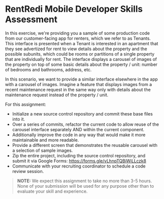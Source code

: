 

# RentRedi Mobile Developer Skills Assessment

In this exercise, we're providing you a sample of some production code from our customer-facing app for renters, which we refer to as Tenants. This interface is presented when a Tenant is interested in an apartment that they see advertized for rent to view details about the property and the possible subunits, which could be rooms or partitions of a single property that are individually for rent. The interface displays a carousel of images of the property on top of some basic details about the property / unit: number of bedrooms and bathrooms, address, etc.

In this scenario, we want to provide a similar interface elsewhere in the app with a carousel of images. Imagine a feature that displays images from a recent maintenance request in the same way only with details about the maintenance request instead of the property / unit.

For this assignment:
- Initialize a new source control repository and commit these base files into it.
- Over a series of commits, refactor the current code to allow reuse of the carousel interface separately AND within the current component.
- Additionally improve the code in any way that would make it more maintainable and more readable.
- Provide a different screen that demonstrates the reusable carousel with a selection of sample images.
- Zip the entire project, including the source control repository, and submit it via Google Forms: https://forms.gle/vLhnpTQBiWiLLczk8
- Communicate with your recruiting coordinator to schedule a code review session.

> **NOTE:** We expect this assignment to take no more than 3-5 hours. None of your submission will be used for any purpose other than to evaluate your skill and experience.
